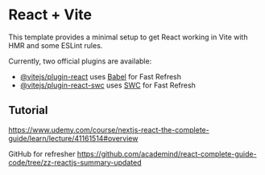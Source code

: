 # React + Vite

This template provides a minimal setup to get React working in Vite with HMR and some ESLint rules.

Currently, two official plugins are available:

- [@vitejs/plugin-react](https://github.com/vitejs/vite-plugin-react/blob/main/packages/plugin-react/README.md) uses [Babel](https://babeljs.io/) for Fast Refresh
- [@vitejs/plugin-react-swc](https://github.com/vitejs/vite-plugin-react-swc) uses [SWC](https://swc.rs/) for Fast Refresh

## Tutorial
https://www.udemy.com/course/nextjs-react-the-complete-guide/learn/lecture/41161514#overview

GitHub for refresher
https://github.com/academind/react-complete-guide-code/tree/zz-reactjs-summary-updated
